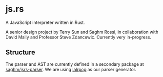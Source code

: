 # js.rs

A JavaScript interpreter written in Rust.

A senior design project by Terry Sun and Saghm Rossi, in collaboration with
David Mally and Professor Steve Zdancewic. Currently very in-progress.

## Structure

The parser and AST are currently defined in a secondary package at
[saghm/jsrs-parser][parser]. We are using [lalrpop][lalrpop] as our parser
generator.

  [parser]: https://github.com/saghm/jsrs-parser
  [lalrpop]: https://github.com/nikomatsakis/lalrpop
